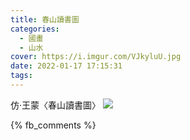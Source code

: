 ```yaml
---
title: 春山讀書圖
categories:
  - 國畫
  - 山水
cover: https://i.imgur.com/VJkyluU.jpg
date: 2022-01-17 17:15:31
tags:
---
```


仿·王蒙〈春山讀書圖〉
![](https://i.imgur.com/VJkyluU.jpg)

{% fb_comments %}
